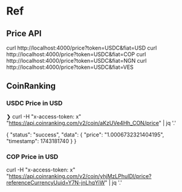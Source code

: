 # Ref

## Price API

curl http://localhost:4000/price?token=USDC&fiat=USD
curl http://localhost:4000/price?token=USDC&fiat=COP
curl http://localhost:4000/price?token=USDC&fiat=NGN
curl http://localhost:4000/price?token=USDC&fiat=VES

## CoinRanking
### USDC Price in USD
❯ curl -H "x-access-token: x" "https://api.coinranking.com/v2/coin/aKzUVe4Hh_CON/price" | jq '.'

{
  "status": "success",
  "data": {
    "price": "1.0006732321404195",
    "timestamp": 1743181740
  }
}

### COP Price in USD

curl -H "x-access-token: x" \
     "https://api.coinranking.com/v2/coin/yhjMzLPhuIDl/price?referenceCurrencyUuid=Y7N-jnLhqYiW" | jq '.'